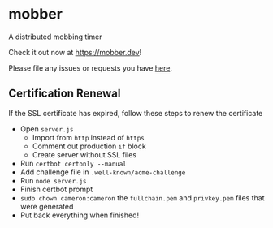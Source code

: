 # mobber

A distributed mobbing timer

Check it out now at https://mobber.dev!

Please file any issues or requests you have [here](https://github.com/camleng/mobber/issues).

## Certification Renewal
If the SSL certificate has expired, follow these steps to renew the certificate

- Open `server.js`
   - Import from `http` instead of `https`
   - Comment out production `if` block
   - Create server without SSL files
- Run `certbot certonly --manual`
- Add challenge file in `.well-known/acme-challenge`
- Run `node server.js`
- Finish certbot prompt
- `sudo chown cameron:cameron` the `fullchain.pem` and `privkey.pem` files that were generated
- Put back everything when finished!

